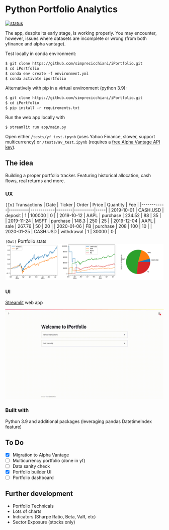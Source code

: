 # Python Portfolio Analytics

[![status](https://img.shields.io/badge/Status-Alpha-yellow)](/)

The app, despite its early stage, is working properly. You may encounter, however, issues where datasets are incomplete or wrong (from both yfinance and alpha vantage).

Test locally in conda environment:
```
$ git clone https://github.com/simprecicchiani/iPortfolio.git
$ cd iPortfolio
$ conda env create -f environment.yml
$ conda activate iportfolio
```

Alternatively with pip in a virtual environment (python 3.9):
```
$ git clone https://github.com/simprecicchiani/iPortfolio.git
$ cd iPortfolio
$ pip install -r requirements.txt
```

Run the web app locally with
```
$ streamlit run app/main.py
```

Open either `/tests/yf_test.ipynb` (uses Yahoo Finance, slower, support multicurrency) or `/tests/av_test.ipynb` (requires a [free Alpha Vantage API key](https://www.alphavantage.co/support/#api-key)).

## The idea

Building a proper portfolio tracker. Featuring historical allocation, cash flows, real returns and more.

### UX

`[In]` Transactions
| Date       | Ticker   | Order      | Price  | Quantity | Fee |
|------------|----------|------------|--------|----------|-----|
| 2019-10-01 | CASH.USD | deposit    | 1      | 100000   | 0   |
| 2019-10-12 | AAPL     | purchase   | 234.52 | 88       | 35  |
| 2019-11-24 | MSFT     | purchase   | 148.3  | 250      | 25  |
| 2019-12-04 | AAPL     | sale       | 267.76 | 50       | 20  |
| 2020-01-06 | FB       | purchase   | 208    | 100      | 10  |
| 2020-01-25 | CASH.USD | withdrawal | 1      | 30000    | 0   |

`[Out]` Portfolio stats
![](/images/performance-sample.png)

### UI

[Streamlit](https://streamlit.io) web app

![iPortfolio transaction builder UI](/images/transaction-builder.gif)

### Built with

Python 3.9 and additional packages (leveraging pandas DatetimeIndex feature)

## To Do

- [x] Migration to Alpha Vantage
- [ ] Multicurrency portfolio (done in yf)
- [ ] Data sanity check
- [x] Portfolio builder UI
- [ ] Portfolio dashboard

## Further development

- Portfolio Technicals
- Lots of charts
- Indicators (Sharpe Ratio, Beta, VaR, etc)
- Sector Exposure (stocks only)